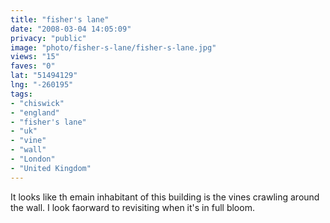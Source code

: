 ```yaml
---
title: "fisher's lane"
date: "2008-03-04 14:05:09"
privacy: "public"
image: "photo/fisher-s-lane/fisher-s-lane.jpg"
views: "15"
faves: "0"
lat: "51494129"
lng: "-260195"
tags:
- "chiswick"
- "england"
- "fisher's lane"
- "uk"
- "vine"
- "wall"
- "London"
- "United Kingdom"
---
```

It looks like th emain inhabitant of this building is the vines crawling around the wall. I look faorward to revisiting when it's in full bloom.
